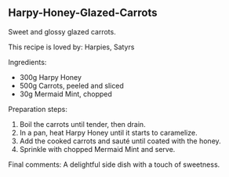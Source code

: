 ## Harpy-Honey-Glazed-Carrots
Sweet and glossy glazed carrots.

This recipe is loved by: Harpies, Satyrs

Ingredients:

* 300g Harpy Honey
* 500g Carrots, peeled and sliced
* 30g Mermaid Mint, chopped

Preparation steps:

1. Boil the carrots until tender, then drain.
2. In a pan, heat Harpy Honey until it starts to caramelize.
3. Add the cooked carrots and sauté until coated with the honey.
4. Sprinkle with chopped Mermaid Mint and serve.

Final comments: A delightful side dish with a touch of sweetness.


